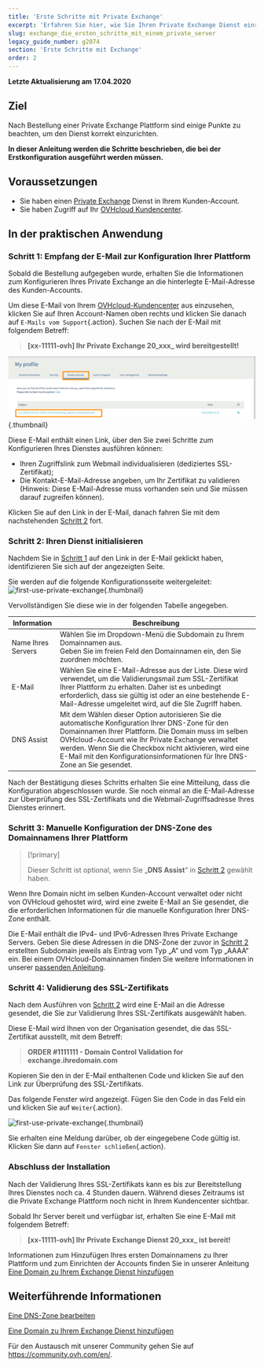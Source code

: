 ```yaml
---
title: 'Erste Schritte mit Private Exchange'
excerpt: 'Erfahren Sie hier, wie Sie Ihren Private Exchange Dienst einrichten'
slug: exchange_die_ersten_schritte_mit_einem_private_server
legacy_guide_number: g2074
section: 'Erste Schritte mit Exchange'
order: 2
---
```


**Letzte Aktualisierung am 17.04.2020**

## Ziel

Nach Bestellung einer Private Exchange Plattform sind einige Punkte zu beachten, um den Dienst korrekt einzurichten. 

**In dieser Anleitung werden die Schritte beschrieben, die bei der Erstkonfiguration ausgeführt werden müssen.**

## Voraussetzungen

- Sie haben einen [Private Exchange](https://www.ovh.de/emails/) Dienst in Ihrem Kunden-Account.
- Sie haben Zugriff auf Ihr [OVHcloud Kundencenter](https://www.ovh.com/auth/?action=gotomanager).

## In der praktischen Anwendung

### Schritt 1: Empfang der E-Mail zur Konfiguration Ihrer Plattform

Sobald die Bestellung aufgegeben wurde, erhalten Sie die Informationen zum Konfigurieren Ihres Private Exchange an die hinterlegte E-Mail-Adresse des Kunden-Accounts.

Um diese E-Mail von Ihrem [OVHcloud-Kundencenter](https://www.ovh.com/auth/?action=gotomanager) aus einzusehen, klicken Sie auf Ihren Account-Namen oben rechts und klicken Sie danach auf `E-Mails vom Support`{.action}. Suchen Sie nach der E-Mail mit folgendem Betreff:

> **\[xx-11111-ovh] Ihr Private Exchange 20_xxx_ wird bereitgestellt!**


![first-use-private-exchange](images/first-use-private-exchange-01.png){.thumbnail}

Diese E-Mail enthält einen Link, über den Sie zwei Schritte zum Konfigurieren Ihres Dienstes ausführen können:

- Ihren Zugriffslink zum Webmail individualisieren (dediziertes SSL-Zertifikat);
- Die Kontakt-E-Mail-Adresse angeben, um Ihr Zertifikat zu validieren (Hinweis: Diese E-Mail-Adresse muss vorhanden sein und Sie müssen darauf zugreifen können).

Klicken Sie auf den Link in der E-Mail, danach fahren Sie mit dem nachstehenden [Schritt 2](./#schritt-2-ihren-dienst-initialisieren) fort.

### Schritt 2: Ihren Dienst initialisieren

Nachdem Sie in [Schritt 1](./#schritt-1-empfang-der-email-zur-konfiguration-ihrer-plattform) auf den Link in der E-Mail geklickt haben, identifizieren Sie sich auf der angezeigten Seite.

Sie werden auf die folgende Konfigurationsseite weitergeleitet:
![first-use-private-exchange](images/first-use-private-exchange-02.png){.thumbnail}

Vervollständigen Sie diese wie in der folgenden Tabelle angegeben.

| Information          	| Beschreibung                                                                                                                                                                                                                             	|
|----------------------	|-----------------------------------------------------------------------------------------------------------------------------------------------------------------------------------------------------------------------------------------	|
| Name Ihres Servers 	| Wählen Sie im Dropdown-Menü die Subdomain zu Ihrem Domainnamen aus. <br> Geben Sie im freien Feld den Domainnamen ein, den Sie zuordnen möchten.                                                                   	|
| E-Mail               	| Wählen Sie eine E-Mail-Adresse aus der Liste. Diese wird verwendet, um die Validierungsmail zum SSL-Zertifikat Ihrer Plattform zu erhalten. Daher ist es unbedingt erforderlich, dass sie gültig ist oder an eine bestehende E-Mail-Adresse umgeleitet wird, auf die SIe Zugriff haben.
| DNS Assist           	| Mit dem Wählen dieser Option autorisieren Sie die automatische Konfiguration Ihrer DNS-Zone für den Domainnamen Ihrer Plattform. Die Domain muss im selben OVHcloud-Account wie Ihr Private Exchange verwaltet werden. Wenn Sie die Checkbox nicht aktivieren, wird eine E-Mail mit den Konfigurationsinformationen für Ihre DNS-Zone an Sie gesendet. 	|

Nach der Bestätigung dieses Schritts erhalten Sie eine Mitteilung, dass die Konfiguration abgeschlossen wurde. Sie noch einmal an die E-Mail-Adresse zur Überprüfung des SSL-Zertifikats und die Webmail-Zugriffsadresse Ihres Dienstes erinnert.

### Schritt 3: Manuelle Konfiguration der DNS-Zone des Domainnamens Ihrer Plattform

> [!primary]
>
> Dieser Schritt ist optional, wenn Sie „**DNS Assist**“ in [Schritt 2](./#schritt-2-ihren-dienst-initialisieren) gewählt haben.
> 

Wenn Ihre Domain nicht im selben Kunden-Account verwaltet oder nicht von OVHcloud gehostet wird, wird eine zweite E-Mail an Sie gesendet, die die erforderlichen Informationen für die manuelle Konfiguration Ihrer DNS-Zone enthält.

Die E-Mail enthält die IPv4- und IPv6-Adressen Ihres Private Exchange Servers. Geben Sie diese Adressen in die DNS-Zone der zuvor in [Schritt 2](./#schritt-2-ihren-dienst-initialisieren) erstellten Subdomain jeweils als Eintrag vom Typ „A“ und vom Typ „AAAA“ ein. Bei einem OVHcloud-Domainnamen finden Sie weitere Informationen in unserer [passenden Anleitung](../../domains/webhosting_bearbeiten_der_dns_zone/).


### Schritt 4: Validierung des SSL-Zertifikats

Nach dem Ausführen von [Schritt 2](./#schritt-2-ihren-dienst-initialisieren) wird eine E-Mail an die Adresse gesendet, die Sie zur Validierung Ihres SSL-Zertifikats ausgewählt haben.

Diese E-Mail wird Ihnen von der Organisation gesendet, die das SSL-Zertifikat ausstellt, mit dem Betreff:

> **ORDER #1111111 - Domain Control Validation for exchange.ihredomain.com**

Kopieren Sie den in der E-Mail enthaltenen Code und klicken Sie auf den Link zur Überprüfung des SSL-Zertifikats.

Das folgende Fenster wird angezeigt. Fügen Sie den Code in das Feld ein und klicken Sie auf `Weiter`{.action}.

![first-use-private-exchange](images/first-use-private-exchange-03.png){.thumbnail}

Sie erhalten eine Meldung darüber, ob der eingegebene Code gültig ist. Klicken Sie dann auf `Fenster schließen`{.action}.

### Abschluss der Installation

Nach der Validierung Ihres SSL-Zertifikats kann es bis zur Bereitstellung Ihres Dienstes noch ca. 4 Stunden dauern. Während dieses Zeitraums ist die Private Exchange Plattform noch nicht in Ihrem Kundencenter sichtbar.

Sobald Ihr Server bereit und verfügbar ist, erhalten Sie eine E-Mail mit folgendem Betreff:

> **\[xx-11111-ovh] Ihr Private Exchange Dienst 20_xxx_ ist bereit!**

Informationen zum Hinzufügen Ihres ersten Domainnamens zu Ihrer Plattform und zum Einrichten der Accounts finden Sie in unserer Anleitung [Eine Domain zu Ihrem Exchange Dienst hinzufügen](../domain-zu-exchange-hinzufugen/) 

## Weiterführende Informationen

[Eine DNS-Zone bearbeiten](../../domains/webhosting_bearbeiten_der_dns_zone/)

[Eine Domain zu Ihrem Exchange Dienst hinzufügen](../domain-zu-exchange-hinzufugen/) 

Für den Austausch mit unserer Community gehen Sie auf <https://community.ovh.com/en/>.
